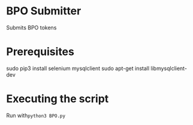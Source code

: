 # BPO Submitter
Submits BPO tokens

# Prerequisites
sudo pip3 install selenium mysqlclient
sudo apt-get install libmysqlclient-dev

# Executing the script
Run with`python3 BPO.py`

